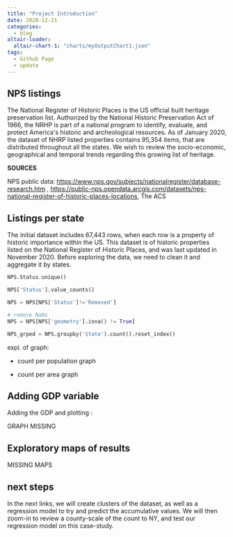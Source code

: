 ```yaml
---
title: "Project Introduction"
date: 2020-12-21
categories:
  - blog
altair-loader:
  altair-chart-1: "charts/myOutputChart1.json"
tags:
  - Github Page
  - update
---
```


## NPS listings

The National Register of Historic Places is the US official built heritage preservation list. Authorized by the National Historic Preservation Act of 1966, the NRHP is part of a national program to identify, evaluate, and protect America's historic and archeological resources. As of January 2020, the dataset of NHRP listed properties contains 95,354 items, that are distributed throughout all the states. We wish to review the socio-economic, geographical and temporal trends regarding this growing list of heritage.

**SOURCES**

NPS public data: https://www.nps.gov/subjects/nationalregister/database-research.htm , 
https://public-nps.opendata.arcgis.com/datasets/nps-national-register-of-historic-places-locations,
The ACS

## Listings per state

The initial dataset includes 67,443 rows, when each row is a property of historic importance within the US. This dataset is of historic properties listed on the National Register of Historic Places, and was last updated in November 2020. Before exploring the data, we need to clean it and aggregate it by states. 

```python
NPS.Status.unique()

NPS['Status'].value_counts()

NPS = NPS[NPS['Status']!='Removed']

# remove NaNs
NPS = NPS[NPS['geometry'].isna() != True]

NPS_grped = NPS.groupby('State').count().reset_index()

```
expl. of graph: 

<div id="altair-chart-1"></div>

- count per population graph

- count per area graph

## Adding GDP variable

Adding the GDP and plotting :

GRAPH MISSING

## Exploratory maps of results

MISSING MAPS

## next steps

In the next links, we will create clusters of the dataset, as well as a regression model to try and predict the accumulative values. We will then zoom-in to review a county-scale of the count to NY, and test our regression model on this case-study.
